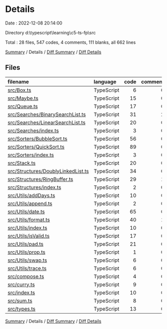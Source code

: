 # Details

Date : 2022-12-08 20:14:00

Directory d:\\typescript\\learning\\c5-ts-fp\\src

Total : 28 files,  547 codes, 4 comments, 111 blanks, all 662 lines

[Summary](results.md) / Details / [Diff Summary](diff.md) / [Diff Details](diff-details.md)

## Files
| filename | language | code | comment | blank | total |
| :--- | :--- | ---: | ---: | ---: | ---: |
| [src/Box.ts](/src/Box.ts) | TypeScript | 6 | 0 | 1 | 7 |
| [src/Maybe.ts](/src/Maybe.ts) | TypeScript | 15 | 0 | 3 | 18 |
| [src/Queue.ts](/src/Queue.ts) | TypeScript | 17 | 0 | 6 | 23 |
| [src/Searches/BinarySearchList.ts](/src/Searches/BinarySearchList.ts) | TypeScript | 31 | 2 | 5 | 38 |
| [src/Searches/LinearSearchList.ts](/src/Searches/LinearSearchList.ts) | TypeScript | 20 | 0 | 3 | 23 |
| [src/Searches/index.ts](/src/Searches/index.ts) | TypeScript | 3 | 0 | 2 | 5 |
| [src/Sorters/BubbleSort.ts](/src/Sorters/BubbleSort.ts) | TypeScript | 56 | 0 | 3 | 59 |
| [src/Sorters/QuickSort.ts](/src/Sorters/QuickSort.ts) | TypeScript | 89 | 0 | 10 | 99 |
| [src/Sorters/index.ts](/src/Sorters/index.ts) | TypeScript | 3 | 0 | 2 | 5 |
| [src/Stack.ts](/src/Stack.ts) | TypeScript | 20 | 0 | 7 | 27 |
| [src/Structures/DoublyLinkedList.ts](/src/Structures/DoublyLinkedList.ts) | TypeScript | 34 | 0 | 10 | 44 |
| [src/Structures/RingBuffer.ts](/src/Structures/RingBuffer.ts) | TypeScript | 29 | 1 | 8 | 38 |
| [src/Structures/index.ts](/src/Structures/index.ts) | TypeScript | 2 | 0 | 2 | 4 |
| [src/Utils/addDays.ts](/src/Utils/addDays.ts) | TypeScript | 10 | 0 | 4 | 14 |
| [src/Utils/append.ts](/src/Utils/append.ts) | TypeScript | 2 | 0 | 1 | 3 |
| [src/Utils/date.ts](/src/Utils/date.ts) | TypeScript | 65 | 0 | 9 | 74 |
| [src/Utils/format.ts](/src/Utils/format.ts) | TypeScript | 40 | 1 | 7 | 48 |
| [src/Utils/index.ts](/src/Utils/index.ts) | TypeScript | 10 | 0 | 2 | 12 |
| [src/Utils/isValid.ts](/src/Utils/isValid.ts) | TypeScript | 17 | 0 | 9 | 26 |
| [src/Utils/pad.ts](/src/Utils/pad.ts) | TypeScript | 21 | 0 | 4 | 25 |
| [src/Utils/prop.ts](/src/Utils/prop.ts) | TypeScript | 1 | 0 | 1 | 2 |
| [src/Utils/swap.ts](/src/Utils/swap.ts) | TypeScript | 6 | 0 | 1 | 7 |
| [src/Utils/trace.ts](/src/Utils/trace.ts) | TypeScript | 6 | 0 | 1 | 7 |
| [src/compose.ts](/src/compose.ts) | TypeScript | 4 | 0 | 1 | 5 |
| [src/curry.ts](/src/curry.ts) | TypeScript | 9 | 0 | 1 | 10 |
| [src/index.ts](/src/index.ts) | TypeScript | 10 | 0 | 2 | 12 |
| [src/sum.ts](/src/sum.ts) | TypeScript | 8 | 0 | 2 | 10 |
| [src/types.ts](/src/types.ts) | TypeScript | 13 | 0 | 4 | 17 |

[Summary](results.md) / Details / [Diff Summary](diff.md) / [Diff Details](diff-details.md)